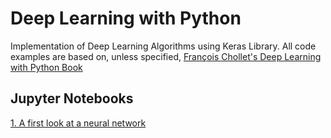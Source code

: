 # Deep Learning with Python
Implementation of Deep Learning Algorithms using Keras Library. All code examples are based on, unless specified, [François Chollet's Deep Learning with Python Book](https://www.manning.com/books/deep-learning-with-python)

## Jupyter Notebooks

[ 1. A first look at a neural network](https://github.com/andersy005/deep-learning/blob/master/01-A-first-look-at-a-neural-network.ipynb)

